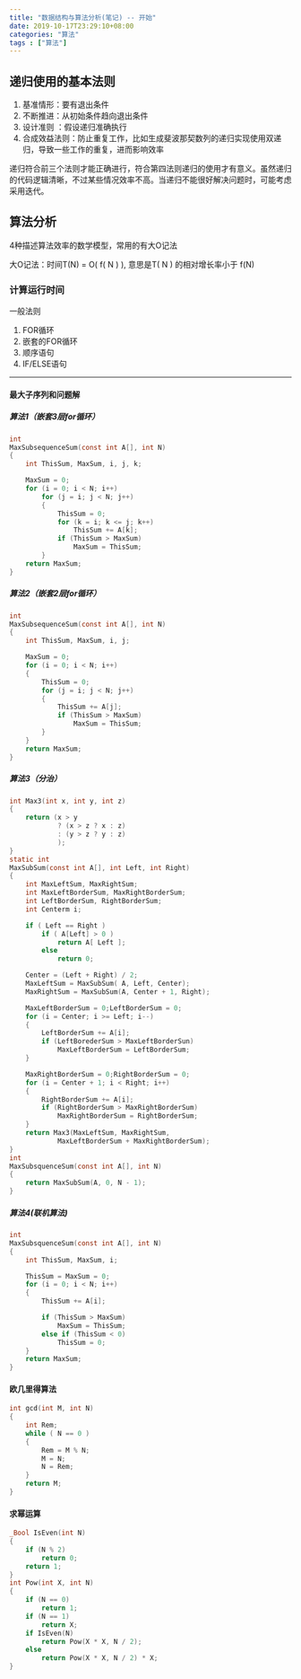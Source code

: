 ```yaml
---
title: "数据结构与算法分析(笔记) -- 开始"
date: 2019-10-17T23:29:10+08:00
categories: "算法"
tags : ["算法"]
---
```


## 递归使用的基本法则

1. 基准情形：要有退出条件
2. 不断推进：从初始条件趋向退出条件
3. 设计准则 ：假设递归准确执行
4. 合成效益法则：防止重复工作，比如生成斐波那契数列的递归实现使用双递归，导致一些工作的重复，进而影响效率

递归符合前三个法则才能正确进行，符合第四法则递归的使用才有意义。虽然递归的代码逻辑清晰，不过某些情况效率不高。当递归不能很好解决问题时，可能考虑采用迭代。

## 算法分析

4种描述算法效率的数学模型，常用的有大O记法

大O记法：时间T(N) = O( f( N ) ), 意思是T( N ) 的相对增长率小于 f(N)

### 计算运行时间

一般法则

1. FOR循环
2. 嵌套的FOR循环
3. 顺序语句
4. IF/ELSE语句

---

#### 最大子序列和问题解

##### 算法1（嵌套3层for循环）

```C
int
MaxSubsequenceSum(const int A[], int N)
{
    int ThisSum, MaxSum, i, j, k;

    MaxSum = 0;
    for (i = 0; i < N; i++)
        for (j = i; j < N; j++)
        {
            ThisSum = 0;
            for (k = i; k <= j; k++)
                ThisSum += A[k];
            if (ThisSum > MaxSum)
                MaxSum = ThisSum;
        }
    return MaxSum;
}
```

##### 算法2（嵌套2层for循环）

```C
int
MaxSubsequenceSum(const int A[], int N)
{
    int ThisSum, MaxSum, i, j;

    MaxSum = 0;
    for (i = 0; i < N; i++)
    {
        ThisSum = 0;
        for (j = i; j < N; j++)
        {
            ThisSum += A[j];
            if (ThisSum > MaxSum)
                MaxSum = ThisSum;
        }
    }
    return MaxSum;
}
```

##### 算法3（分治）

```C
int Max3(int x, int y, int z)
{
    return (x > y
            ? (x > z ? x : z)
            : (y > z ? y : z)
            );
}
static int
MaxSubSum(const int A[], int Left, int Right)
{
    int MaxLeftSum, MaxRightSum;
    int MaxLeftBorderSum, MaxRightBorderSum;
    int LeftBorderSum, RightBorderSum;
    int Centerm i;

    if ( Left == Right )
        if ( A[Left] > 0 )
            return A[ Left ];
        else
            return 0;

    Center = (Left + Right) / 2;
    MaxLeftSum = MaxSubSum( A, Left, Center);
    MaxRightSum = MaxSubSum(A, Center + 1, Right);

    MaxLeftBorderSum = 0;LeftBorderSum = 0;
    for (i = Center; i >= Left; i--)
    {
        LeftBorderSum += A[i];
        if (LeftBorederSum > MaxLeftBorderSun)
            MaxLeftBorderSum = LeftBorderSum;
    }

    MaxRightBorderSum = 0;RightBorderSum = 0;
    for (i = Center + 1; i < Right; i++)
    {
        RightBorderSum += A[i];
        if (RightBorderSum > MaxRightBorderSum)
            MaxRightBorderSum = RightBorderSum;
    }
    return Max3(MaxLeftSum, MaxRightSum,
            MaxLeftBorderSum + MaxRightBorderSum);
}
int
MaxSubsquenceSum(const int A[], int N)
{
    return MaxSubSum(A, 0, N - 1);
}
```

##### 算法4(联机算法)

```C
int
MaxSubsquenceSum(const int A[], int N)
{
    int ThisSum, MaxSum, i;

    ThisSum = MaxSum = 0;
    for (i = 0; i < N; i++)
    {
        ThisSum += A[i];

        if (ThisSum > MaxSum)
            MaxSum = ThisSum;
        else if (ThisSum < 0)
            ThisSum = 0;
    }
    return MaxSum;
}
```

#### 欧几里得算法

```C
int gcd(int M, int N)
{
    int Rem;
    while ( N == 0 )
    {
        Rem = M % N;
        M = N;
        N = Rem;
    }
    return M;
}
```

#### 求幂运算

```C
_Bool IsEven(int N)
{
    if (N % 2)
        return 0;
    return 1;
}
int Pow(int X, int N)
{
    if (N == 0)
        return 1;
    if (N == 1)
        return X;
    if IsEven(N)
        return Pow(X * X, N / 2);
    else
        return Pow(X * X, N / 2) * X;
}
```
